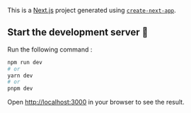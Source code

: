 This is a [Next.js](https://nextjs.org/) project generated using [`create-next-app`](https://github.com/vercel/next.js/tree/canary/packages/create-next-app).

## Start the development server 🚀

Run the following command :

```bash
npm run dev
# or
yarn dev
# or
pnpm dev
```

Open [http://localhost:3000](http://localhost:3000) in your browser to see the result.
